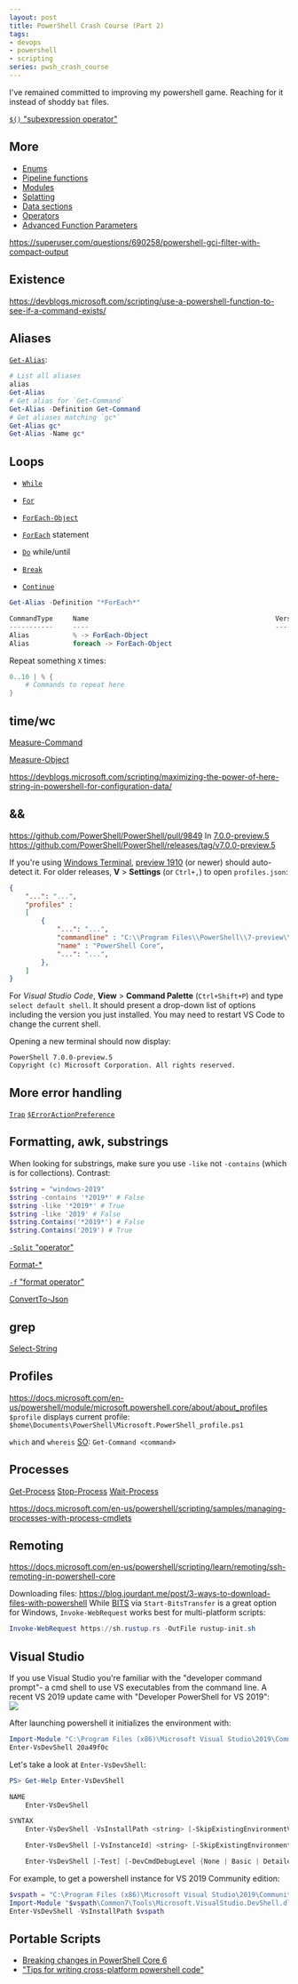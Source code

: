 ```yaml
---
layout: post
title: PowerShell Crash Course (Part 2)
tags:
- devops
- powershell
- scripting
series: pwsh_crash_course
---
```


I've remained committed to improving my powershell game.  Reaching for it instead of shoddy `bat` files.

[`$()` "subexpression operator"][operators]


## More

- [Enums](https://docs.microsoft.com/en-us/powershell/module/microsoft.powershell.core/about/about_enum)
- [Pipeline functions](https://docs.microsoft.com/en-us/powershell/module/microsoft.powershell.core/about/about_functions#piping-objects-to-functions)
- [Modules](https://docs.microsoft.com/en-us/powershell/module/microsoft.powershell.core/about/about_modules)
- [Splatting](https://docs.microsoft.com/en-us/powershell/module/microsoft.powershell.core/about/about_splatting)
- [Data sections](https://docs.microsoft.com/en-us/powershell/module/microsoft.powershell.core/about/about_data_sections)
- [Operators][operators]
- [Advanced Function Parameters](https://docs.microsoft.com/en-us/powershell/module/microsoft.powershell.core/about/about_functions_advanced_parameters)


https://superuser.com/questions/690258/powershell-gci-filter-with-compact-output

## Existence

https://devblogs.microsoft.com/scripting/use-a-powershell-function-to-see-if-a-command-exists/


## Aliases

[`Get-Alias`](https://docs.microsoft.com/en-us/powershell/module/microsoft.powershell.utility/get-alias):
```powershell
# List all aliases
alias
Get-Alias
# Get alias for `Get-Command`
Get-Alias -Definition Get-Command
# Get aliases matching `gc*`
Get-Alias gc*
Get-Alias -Name gc*
```


## Loops

- [`While`](https://docs.microsoft.com/en-us/powershell/module/microsoft.powershell.core/about/about_while)
- [`For`](https://docs.microsoft.com/en-us/powershell/module/microsoft.powershell.core/about/about_for)
- [`ForEach-Object`](https://docs.microsoft.com/en-us/powershell/module/microsoft.powershell.core/foreach-object)
- [`ForEach`](https://docs.microsoft.com/en-us/powershell/module/microsoft.powershell.core/about/about_foreach) statement
- [`Do`](https://docs.microsoft.com/en-us/powershell/module/microsoft.powershell.core/about/about_do) while/until

- [`Break`](https://docs.microsoft.com/en-us/powershell/module/microsoft.powershell.core/about/about_break)
- [`Continue`](https://docs.microsoft.com/en-us/powershell/module/microsoft.powershell.core/about/about_continue)

```powershell
Get-Alias -Definition "*ForEach*"

CommandType     Name                                               Version    Source
-----------     ----                                               -------    ------
Alias           % -> ForEach-Object
Alias           foreach -> ForEach-Object
```

Repeat something `X` times:
```powershell
0..10 | % {
    # Commands to repeat here
}
```


## time/wc

[Measure-Command](https://docs.microsoft.com/en-us/powershell/module/microsoft.powershell.utility/measure-command)

[Measure-Object](https://docs.microsoft.com/en-us/powershell/module/microsoft.powershell.utility/measure-object)

https://devblogs.microsoft.com/scripting/maximizing-the-power-of-here-string-in-powershell-for-configuration-data/



## &&

https://github.com/PowerShell/PowerShell/pull/9849
In [7.0.0-preview.5](https://github.com/PowerShell/PowerShell/milestone/71)
https://github.com/PowerShell/PowerShell/releases/tag/v7.0.0-preview.5

If you're using [Windows Terminal](https://github.com/microsoft/terminal), [preview 1910](https://devblogs.microsoft.com/commandline/windows-terminal-preview-1910-release/) (or newer) should auto-detect it.  For older releases, __V__ > __Settings__ (or `Ctrl+,`) to open `profiles.json`:
```json
{
    "...": "...",
    "profiles" : 
    [
        {
            "...": "...",
            "commandline" : "C:\\Program Files\\PowerShell\\7-preview\\pwsh.exe",
            "name" : "PowerShell Core",
            "...": "...",
        },
    ]
}
```

For _Visual Studio Code_, __View__ > __Command Palette__ (`Ctrl+Shift+P`) and type `select default shell`.  It should present a drop-down list of options including the version you just installed.  You may need to restart VS Code to change the current shell.

Opening a new terminal should now display:
```
PowerShell 7.0.0-preview.5
Copyright (c) Microsoft Corporation. All rights reserved.
```


## More error handling

[`Trap`](https://docs.microsoft.com/en-us/powershell/module/microsoft.powershell.core/about/about_trap)
[`$ErrorActionPreference`](https://docs.microsoft.com/en-us/powershell/module/microsoft.powershell.core/about/about_preference_variables?ranMID=24542&ranEAID=je6NUbpObpQ&ranSiteID=je6NUbpObpQ-e8ALqi5qBUN7mFO9gJmCUg&epi=je6NUbpObpQ-e8ALqi5qBUN7mFO9gJmCUg&irgwc=1&OCID=AID2000142_aff_7593_1243925&tduid=(ir__dwqvlbyvjokfrnl0kk0sohz30f2xgldgb39s6tas00)(7593)(1243925)(je6NUbpObpQ-e8ALqi5qBUN7mFO9gJmCUg)()&irclickid=_dwqvlbyvjokfrnl0kk0sohz30f2xgldgb39s6tas00#erroractionpreference)

## Formatting, awk, substrings

When looking for substrings, make sure you use `-like` not `-contains` (which is for collections).  Contrast:
```powershell
$string = "windows-2019"
$string -contains '*2019*' # False
$string -like '*2019*' # True
$string -like '2019' # False
$string.Contains('*2019*') # False
$string.Contains('2019') # True
```

[`-Split` "operator"](https://docs.microsoft.com/en-us/powershell/module/microsoft.powershell.core/about/about_split)

[Format-*](https://docs.microsoft.com/en-us/powershell/scripting/samples/using-format-commands-to-change-output-view)

[`-f` "format operator"][operators]

[ConvertTo-Json](https://docs.microsoft.com/en-us/powershell/module/microsoft.powershell.utility/convertto-json)


## grep

[Select-String](https://docs.microsoft.com/en-us/powershell/module/microsoft.powershell.utility/select-string)


## Profiles

https://docs.microsoft.com/en-us/powershell/module/microsoft.powershell.core/about/about_profiles
`$profile` displays current profile:
`$home\Documents\PowerShell\Microsoft.PowerShell_profile.ps1`


`which` and `whereis` [SO](https://stackoverflow.com/questions/63805/equivalent-of-nix-which-command-in-powershell):
`Get-Command <command>`


## Processes

[Get-Process](https://docs.microsoft.com/en-us/powershell/module/microsoft.powershell.management/get-process)
[Stop-Process](https://docs.microsoft.com/en-us/powershell/module/microsoft.powershell.management/stop-process)
[Wait-Process](https://docs.microsoft.com/en-us/powershell/module/microsoft.powershell.management/wait-process)

https://docs.microsoft.com/en-us/powershell/scripting/samples/managing-processes-with-process-cmdlets

## Remoting

https://docs.microsoft.com/en-us/powershell/scripting/learn/remoting/ssh-remoting-in-powershell-core



Downloading files:
https://blog.jourdant.me/post/3-ways-to-download-files-with-powershell
While [BITS](https://docs.microsoft.com/en-us/windows/win32/bits/about-bits) via `Start-BitsTransfer` is a great option for Windows, `Invoke-WebRequest` works best for multi-platform scripts:
```powershell
Invoke-WebRequest https://sh.rustup.rs -OutFile rustup-init.sh
```


## Visual Studio

If you use Visual Studio you're familiar with the "developer command prompt"- a cmd shell to use VS executables from the command line.  A recent VS 2019 update came with "Developer PowerShell for VS 2019":  
![](/assets/vs2019_dev_pwsh_props.png)

After launching powershell it initializes the environment with:
```powershell
Import-Module "C:\Program Files (x86)\Microsoft Visual Studio\2019\Community\Common7\Tools\Microsoft.VisualStudio.DevShell.dll"
Enter-VsDevShell 20a49f0c
```

Let's take a look at `Enter-VsDevShell`:
```powershell
PS> Get-Help Enter-VsDevShell

NAME
    Enter-VsDevShell

SYNTAX
    Enter-VsDevShell -VsInstallPath <string> [-SkipExistingEnvironmentVariables] [-StartInPath <string>] [-DevCmdArguments <string>] [-DevCmdDebugLevel {None | Basic | Detailed       | Trace}] [-SkipAutomaticLocation] [-SetDefaultWindowTitle] [<CommonParameters>]

    Enter-VsDevShell [-VsInstanceId] <string> [-SkipExistingEnvironmentVariables] [-StartInPath <string>] [-DevCmdArguments <string>] [-DevCmdDebugLevel {None | Basic | Detailed      | Trace}] [-SkipAutomaticLocation] [-SetDefaultWindowTitle] [<CommonParameters>]

    Enter-VsDevShell [-Test] [-DevCmdDebugLevel {None | Basic | Detailed | Trace}] [<CommonParameters>]
```

For example, to get a powershell instance for VS 2019 Community edition:
```powershell
$vspath = "C:\Program Files (x86)\Microsoft Visual Studio\2019\Community\"
Import-Module "$vspath\Common7\Tools\Microsoft.VisualStudio.DevShell.dll"
Enter-VsDevShell -VsInstallPath $vspath
```


## Portable Scripts

- [Breaking changes in PowerShell Core 6](https://docs.microsoft.com/en-us/powershell/scripting/whats-new/breaking-changes-ps6)
- ["Tips for writing cross-platform powershell code"](https://powershell.org/2019/02/tips-for-writing-cross-platform-powershell-code/)



[operators]: https://docs.microsoft.com/en-us/powershell/module/microsoft.powershell.core/about/about_operators